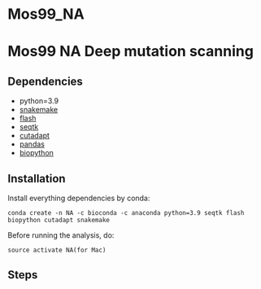 # Mos99_NA
# Mos99 NA Deep mutation scanning

## Dependencies ##
* python=3.9
* [snakemake](https://snakemake.readthedocs.io/en/stable/)
* [flash](https://github.com/dstreett/FLASH2)
* [seqtk](https://github.com/lh3/seqtk)
* [cutadapt](https://cutadapt.readthedocs.io/en/stable/)
* [pandas](https://pandas.pydata.org/)
* [biopython](https://github.com/biopython/biopython)
## Installation ##
Install everything dependencies by conda:

```conda create -n NA -c bioconda -c anaconda python=3.9 seqtk flash biopython cutadapt snakemake```

Before running the analysis, do:

```
source activate NA(for Mac)
```
## Steps ##
